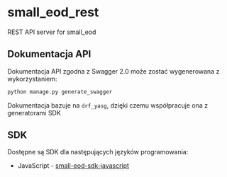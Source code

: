 # small_eod_rest

REST API server for small_eod

## Dokumentacja API

Dokumentacja API zgodna z Swagger 2.0 może zostać wygenerowana z wykorzystaniem:

```bash
python manage.py generate_swagger
```

Dokumentacja bazuje na `drf_yasg`, dzięki czemu współpracuje ona z generatorami SDK

## SDK

Dostępne są SDK dla następujących języków programowania:

* JavaScript - [small-eod-sdk-javascript](https://github.com/watchdogpolska/small-eod-sdk-javascript)
